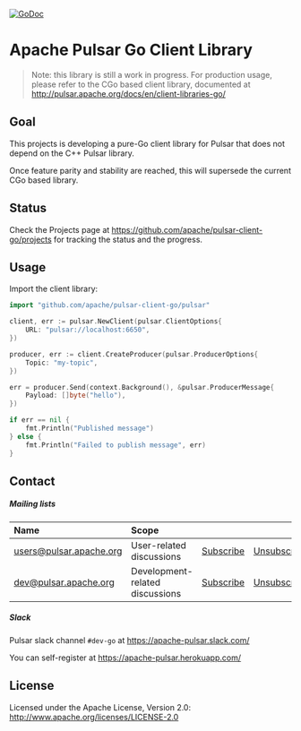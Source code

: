 [![GoDoc](https://img.shields.io/badge/Godoc-reference-blue.svg)](https://godoc.org/github.com/apache/pulsar-client-go)
<!--

    Licensed to the Apache Software Foundation (ASF) under one
    or more contributor license agreements.  See the NOTICE file
    distributed with this work for additional information
    regarding copyright ownership.  The ASF licenses this file
    to you under the Apache License, Version 2.0 (the
    "License"); you may not use this file except in compliance
    with the License.  You may obtain a copy of the License at

      http://www.apache.org/licenses/LICENSE-2.0

    Unless required by applicable law or agreed to in writing,
    software distributed under the License is distributed on an
    "AS IS" BASIS, WITHOUT WARRANTIES OR CONDITIONS OF ANY
    KIND, either express or implied.  See the License for the
    specific language governing permissions and limitations
    under the License.

-->

# Apache Pulsar Go Client Library

> Note: this library is still a work in progress. For production usage, please
refer to the CGo based client library, documented at
http://pulsar.apache.org/docs/en/client-libraries-go/

## Goal

This projects is developing a pure-Go client library for Pulsar that does not
depend on the C++ Pulsar library.

Once feature parity and stability are reached, this will supersede the current
CGo based library.

## Status

Check the Projects page at https://github.com/apache/pulsar-client-go/projects for
tracking the status and the progress.

## Usage

Import the client library:

```go
import "github.com/apache/pulsar-client-go/pulsar"
```

```go
client, err := pulsar.NewClient(pulsar.ClientOptions{
    URL: "pulsar://localhost:6650",
})

producer, err := client.CreateProducer(pulsar.ProducerOptions{
	Topic: "my-topic",
})

err = producer.Send(context.Background(), &pulsar.ProducerMessage{
	Payload: []byte("hello"),
})

if err == nil {
	fmt.Println("Published message")
} else {
	fmt.Println("Failed to publish message", err)
}
```

## Contact

##### Mailing lists

| Name                                                                          | Scope                           |                                                                 |                                                                     |                                                                              |
|:------------------------------------------------------------------------------|:--------------------------------|:----------------------------------------------------------------|:--------------------------------------------------------------------|:-----------------------------------------------------------------------------|
| [users@pulsar.apache.org](mailto:users@pulsar.apache.org) | User-related discussions        | [Subscribe](mailto:users-subscribe@pulsar.apache.org) | [Unsubscribe](mailto:users-unsubscribe@pulsar.apache.org) | [Archives](http://mail-archives.apache.org/mod_mbox/pulsar-users/) |
| [dev@pulsar.apache.org](mailto:dev@pulsar.apache.org)     | Development-related discussions | [Subscribe](mailto:dev-subscribe@pulsar.apache.org)   | [Unsubscribe](mailto:dev-unsubscribe@pulsar.apache.org)   | [Archives](http://mail-archives.apache.org/mod_mbox/pulsar-dev/)   |

##### Slack

Pulsar slack channel `#dev-go` at https://apache-pulsar.slack.com/

You can self-register at https://apache-pulsar.herokuapp.com/

## License

Licensed under the Apache License, Version 2.0: http://www.apache.org/licenses/LICENSE-2.0


